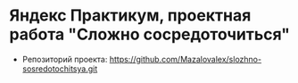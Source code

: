 # Яндекс Практикум, проектная работа "Сложно сосредоточиться"

- Репозиторий проекта: https://github.com/Mazalovalex/slozhno-sosredotochitsya.git
